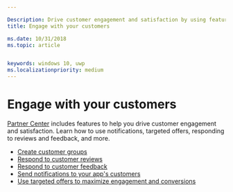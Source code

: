 ```yaml
---

Description: Drive customer engagement and satisfaction by using features like notifications, targeted offers, responding to reviews and feedback, and more.
title: Engage with your customers

ms.date: 10/31/2018
ms.topic: article


keywords: windows 10, uwp
ms.localizationpriority: medium
---
```


# Engage with your customers

[Partner Center](https://partner.microsoft.com/dashboard) includes features to help you drive customer engagement and satisfaction. Learn how to use notifications, targeted offers, responding to reviews and feedback, and more.

-   [Create customer groups](create-customer-groups.md)
-   [Respond to customer reviews](respond-to-customer-reviews.md)
-   [Respond to customer feedback](respond-to-customer-feedback.md)
-   [Send notifications to your app's customers](send-push-notifications-to-your-apps-customers.md)
-   [Use targeted offers to maximize engagement and conversions](use-targeted-offers-to-maximize-engagement-and-conversions.md)

 
